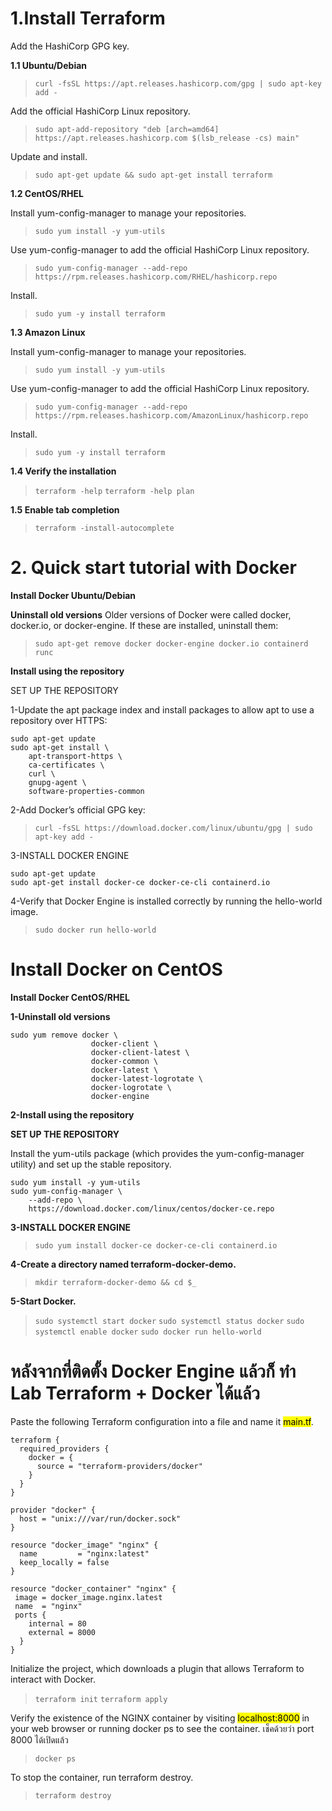 # 1.Install Terraform

Add the HashiCorp GPG key.

**1.1 Ubuntu/Debian**
> `curl -fsSL https://apt.releases.hashicorp.com/gpg | sudo apt-key add -`

Add the official HashiCorp Linux repository.
> `sudo apt-add-repository "deb [arch=amd64] https://apt.releases.hashicorp.com $(lsb_release -cs) main"`

Update and install.
> `sudo apt-get update && sudo apt-get install terraform`

**1.2 CentOS/RHEL**

Install yum-config-manager to manage your repositories.
>`sudo yum install -y yum-utils`

Use yum-config-manager to add the official HashiCorp Linux repository.
> `sudo yum-config-manager --add-repo https://rpm.releases.hashicorp.com/RHEL/hashicorp.repo`

Install.
> `sudo yum -y install terraform`

**1.3 Amazon Linux**

Install yum-config-manager to manage your repositories.
>`sudo yum install -y yum-utils`

Use yum-config-manager to add the official HashiCorp Linux repository.
> `sudo yum-config-manager --add-repo https://rpm.releases.hashicorp.com/AmazonLinux/hashicorp.repo`

Install.
> `sudo yum -y install terraform`

**1.4 Verify the installation**
> `terraform -help`
> `terraform -help plan`

**1.5 Enable tab completion**
> `terraform -install-autocomplete`


# 2. Quick start tutorial with Docker
**Install Docker Ubuntu/Debian**

**Uninstall old versions**
Older versions of Docker were called docker, docker.io, or docker-engine. If these are installed, uninstall them:
> `sudo apt-get remove docker docker-engine docker.io containerd runc`

**Install using the repository**

SET UP THE REPOSITORY

1-Update the apt package index and install packages to allow apt to use a repository over HTTPS:
```
sudo apt-get update
sudo apt-get install \
    apt-transport-https \
    ca-certificates \
    curl \
    gnupg-agent \
    software-properties-common
```
2-Add Docker’s official GPG key:
> `curl -fsSL https://download.docker.com/linux/ubuntu/gpg | sudo apt-key add -`

3-INSTALL DOCKER ENGINE
```
sudo apt-get update
sudo apt-get install docker-ce docker-ce-cli containerd.io
```
4-Verify that Docker Engine is installed correctly by running the hello-world image.
> `sudo docker run hello-world`

# Install Docker on CentOS
**Install Docker CentOS/RHEL**

**1-Uninstall old versions**
```
sudo yum remove docker \
                  docker-client \
                  docker-client-latest \
                  docker-common \
                  docker-latest \
                  docker-latest-logrotate \
                  docker-logrotate \
                  docker-engine
```
**2-Install using the repository**

**SET UP THE REPOSITORY**

Install the yum-utils package (which provides the yum-config-manager utility) and set up the stable repository.

```
sudo yum install -y yum-utils
sudo yum-config-manager \
    --add-repo \
    https://download.docker.com/linux/centos/docker-ce.repo
```
**3-INSTALL DOCKER ENGINE**
> `sudo yum install docker-ce docker-ce-cli containerd.io`

**4-Create a directory named terraform-docker-demo.**
> `mkdir terraform-docker-demo && cd $_`

**5-Start Docker.**
> `sudo systemctl start docker`
> `sudo systemctl status docker`
> `sudo systemctl enable docker`
> `sudo docker run hello-world`

# หลังจากที่ติดตั้ง Docker Engine แล้วก็ ทำ Lab Terraform + Docker ได้แล้ว

Paste the following Terraform configuration into a file and name it <mark>main.tf</mark>.

```
terraform {
  required_providers {
    docker = {
      source = "terraform-providers/docker"
    }
  }
}

provider "docker" {
  host = "unix:///var/run/docker.sock"
}

resource "docker_image" "nginx" {
  name         = "nginx:latest"
  keep_locally = false
}

resource "docker_container" "nginx" {
 image = docker_image.nginx.latest
 name  = "nginx"
 ports {
    internal = 80
    external = 8000
  }
}

```

Initialize the project, which downloads a plugin that allows Terraform to interact with Docker.
> `terraform init`
> `terraform apply`

Verify the existence of the NGINX container by visiting <mark>localhost:8000</mark> in your web browser or running docker ps to see the container.
เช็คด้วยว่า port 8000 ได้เปิดแล้ว

> `docker ps`

To stop the container, run terraform destroy.

> `terraform destroy`
